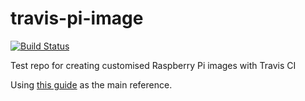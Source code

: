# travis-pi-image

[![Build Status](https://travis-ci.org/kr15h/travis-pi-image.svg?branch=master)](https://travis-ci.org/kr15h/travis-pi-image)

Test repo for creating customised Raspberry Pi images with Travis CI

Using [this guide](https://disconnected.systems/blog/custom-rpi-image-with-github-travis/) as the main reference.
